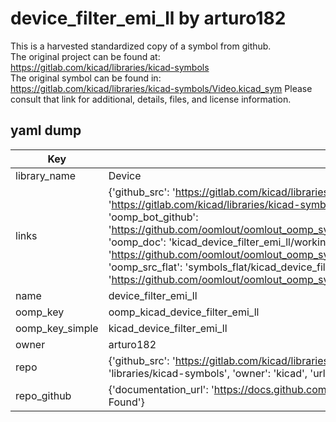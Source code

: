 # device_filter_emi_ll by arturo182  
This is a harvested standardized copy of a symbol from github.  
The original project can be found at:  
https://gitlab.com/kicad/libraries/kicad-symbols  
The original symbol can be found in:
https://gitlab.com/kicad/libraries/kicad-symbols/Video.kicad_sym
Please consult that link for additional, details, files, and license information.  
## yaml dump  
| Key | Value |  
| --- | --- |  
| library_name | Device |  
| links | {'github_src': 'https://gitlab.com/kicad/libraries/kicad-symbols/Video.kicad_sym', 'github_src_repo': 'https://gitlab.com/kicad/libraries/kicad-symbols', 'oomp_bot': 'kicad_device_filter_emi_ll/working', 'oomp_bot_github': 'https://github.com/oomlout/oomlout_oomp_symbol_bot/tree/main/kicad_device_filter_emi_ll/working', 'oomp_doc': 'kicad_device_filter_emi_ll/working', 'oomp_doc_github': 'https://github.com/oomlout/oomlout_oomp_symbol_doc/tree/main/kicad_device_filter_emi_ll/working', 'oomp_src_flat': 'symbols_flat/kicad_device_filter_emi_ll/working', 'oomp_src_flat_github': 'https://github.com/oomlout/oomlout_oomp_symbol_src/tree/main/kicad_device_filter_emi_ll/working'} |  
| name | device_filter_emi_ll |  
| oomp_key | oomp_kicad_device_filter_emi_ll |  
| oomp_key_simple | kicad_device_filter_emi_ll |  
| owner | arturo182 |  
| repo | {'github_src': 'https://gitlab.com/kicad/libraries/kicad-symbols/Video.kicad_sym', 'name': 'libraries/kicad-symbols', 'owner': 'kicad', 'url': 'https://gitlab.com/kicad/libraries/kicad-symbols'} |  
| repo_github | {'documentation_url': 'https://docs.github.com/rest/repos/repos#get-a-repository', 'message': 'Not Found'} |  

